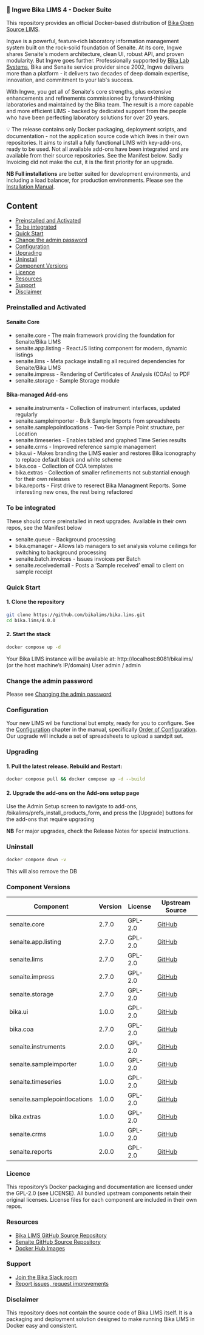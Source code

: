 ### 🐳 Ingwe Bika LIMS 4 - Docker Suite

This repository provides an official Docker-based distribution of [Bika Open Source LIMS](https://www.bikalims.org).

Ingwe is a powerful, feature‑rich laboratory information management system built on the rock‑solid foundation of Senaite. At its core, Ingwe shares Senaite's modern architecture, clean UI, robust API, and proven modularity. But Ingwe goes further. Professionally supported by [Bika Lab Systems](https://bikalabs.com), Bika and Senaite service provider since 2002, Ingwe delivers more than a platform - it delivers two decades of deep domain expertise, innovation, and commitment to your lab's success.

With Ingwe, you get all of Senaite's core strengths, plus extensive enhancements and refinements commissioned by forward‑thinking laboratories and maintained by the Bika team. The result is a more capable and more efficient LIMS - backed by dedicated support from the people who have been perfecting laboratory solutions for over 20 years.

💡 The release contains only Docker packaging, deployment scripts, and documentation - not the application source code which lives in their own repositories.
It aims to install a fully functional LIMS with key-add-ons, ready to be used. Not all available add-ons have been integrated and are available from their source repositories. See the Manifest below. Sadly Invoicing did not make the cut, it is the first priority for an upgrade.

**NB Full installations** are better suited for development environments, and including a load balancer, for production environments.  Please see the [Installation Manual](https://github.com/bikalims/bika.documentation/blob/main/docs/BikaSenaiteServerIntroduction.md).

## Content

- [Preinstalled and Activated](#preinstalled-and-activated)
- [To be integrated](#to-be-integrated)
- [Quick Start](#quick-start)
- [Change the admin password](#change-the-admin-password)
- [Configuration](#configuration)
- [Upgrading](#upgrading)
- [Uninstall](#uninstall)
- [Component Versions](#component-versions)
- [Licence](#licence)
- [Resources](#resources)
- [Support](#support)
- [Disclaimer](#disclaimer)
### Preinstalled and Activated

#### Senaite Core
- senaite.core - The main framework providing the foundation for Senaite/Bika LIMS
- senaite.app.listing - ReactJS listing component for modern, dynamic listings
- senaite.lims - Meta package installing all required dependencies for Senaite/Bika LIMS
- senaite.impress - Rendering of Certificates of Analysis (COAs) to PDF
- senaite.storage - Sample Storage module

#### Bika-managed Add‑ons
- senaite.instruments - Collection of instrument interfaces, updated regularly
- senaite.sampleimporter - Bulk Sample Imports from spreadsheets
- senaite.samplepointlocations - Two‑tier Sample Point structure, per Location
- senaite.timeseries - Enables tabled and graphed Time Series results
- senaite.crms - Improved reference sample management
- bika.ui - Makes branding the LIMS easier and restores Bika iconography to replace default black and white scheme
- bika.coa - Collection of COA templates
- bika.extras - Collection of smaller refinements not substantial enough for their own releases
- bika.reports - First drive to reserect Bika Managment Reports. Some interesting new ones, the rest being refactored

### To be integrated
These should come preinstalled in next upgrades. Available in their own repos, see the Manifest below
- senaite.queue - Background processing
- bika.qmanager - Allows lab managers to set analysis volume ceilings for switching to background processing
- senaite.batch.invoices - Issues invoices per Batch
- senaite.receivedemail - Posts a ‘Sample received’ email to client on sample receipt

### Quick Start

#### 1. Clone the repository
```bash
git clone https://github.com/bikalims/bika.lims.git
cd bika.lims/4.0.0
```
#### 2. Start the stack
```bash
docker compose up -d
```
Your Bika LIMS instance will be available at: http://localhost:8081/bikalims/ (or the host machine’s IP/domain)
User admin / admin

### Change the admin password
Please see [Changing the admin password](https://www.bikalims.org/manual/technical/change-the-servers-admin-password)

### Configuration
Your new LIMS wil be functional but empty, ready for you to configure. See the [Configuration](https://www.bikalims.org/manual/setup-and-configuration) chapter in the manual, specifically [Order of Configuration](https://www.bikalims.org/manual/setup-and-configuration/order-of-configuration). Our upgrade will include a set of spreadsheets to upload a sandpit set.

### Upgrading

#### 1. Pull the latest release. Rebuild and Restart:
```bash
docker compose pull && docker compose up -d --build
```
#### 2. Upgrade the add-ons on the Add-ons setup page
Use the Admin Setup screen to navigate to add-ons, /bikalims/prefs_install_products_form, and press the [Upgrade] buttons for the add-ons that require upgrading

**NB** For major upgrades, check the Release Notes for special instructions.

### Uninstall
```bash
docker compose down -v
```
This will also remove the DB

### Component Versions

| Component                    | Version | License | Upstream Source |
|------------------------------|---------|---------|-----------------|
| senaite.core                 | 2.7.0 | GPL-2.0 | [GitHub](https://github.com/senaite/senaite.core) |
| senaite.app.listing          | 2.7.0 | GPL-2.0 | [GitHub](https://github.com/senaite/senaite.app.listing) |
| senaite.lims                 | 2.7.0 | GPL-2.0 | [GitHub](https://github.com/senaite/senaite.lims) |
| senaite.impress              | 2.7.0 | GPL-2.0 | [GitHub](https://github.com/senaite/senaite.impress) |
| senaite.storage              | 2.7.0 | GPL-2.0 | [GitHub](https://github.com/senaite/senaite.storage) |
| bika.ui                      | 1.0.0 | GPL-2.0 | [GitHub](https://github.com/bikalabs/bika.ui) |
| bika.coa                     | 2.7.0 | GPL-2.0 | [GitHub](https://github.com/bikalabs/bika.coa) |
| senaite.instruments          | 2.0.0 | GPL-2.0 | [GitHub](https://github.com/senaite/senaite.instruments) |
| senaite.sampleimporter       | 1.0.0 | GPL-2.0 | [GitHub](https://github.com/senaite/senaite.sampleimporter) |
| senaite.timeseries           | 1.0.0 | GPL-2.0 | [GitHub](https://github.com/senaite/senaite.timeseries) |
| senaite.samplepointlocations | 1.0.0 | GPL-2.0 | [GitHub](https://github.com/senaite/senaite.samplepointlocations) |
| bika.extras                  | 1.0.0 | GPL-2.0 | [GitHub](https://github.com/bikalabs/bika.extras) |
| senaite.crms                 | 1.0.0 | GPL-2.0 | [GitHub](https://github.com/bikalims/senaite.crms) |
| senaite.reports              | 2.0.0 | GPL-2.0 | [GitHub](https://github.com/bikalims/bika.reports) |

### Licence
This repository’s Docker packaging and documentation are licensed under the GPL-2.0 (see LICENSE).
All bundled upstream components retain their original licenses.
License files for each component are included in their own repos.

### Resources
- [Bika LIMS GitHub Source Repository](https://github.com/bikalims)
- [Senaite GitHub Source Repository](https://github.com/senaite)
- [Docker Hub Images](https://hub.docker.com/u/bikalims)
  
### Support
- [Join the Bika Slack room](mailto:info@bikalabs.com?subject=Please%20subscribe%20me%20to%20Bika%20Slack)
- [Report issues, request improvements](https://bika.atlassian.net/jira/dashboards/10000)

###  Disclaimer
This repository does not contain the source code of Bika LIMS itself.
It is a packaging and deployment solution designed to make running Bika LIMS in Docker easy and consistent.
